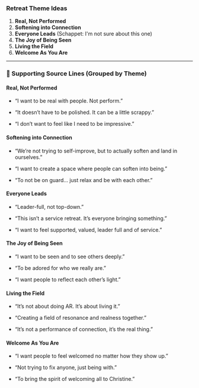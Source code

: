 ### Retreat Theme Ideas

1. **Real, Not Performed**
2. **Softening into Connection**
3. **Everyone Leads** (Schappet: I'm not sure about this one)
4. **The Joy of Being Seen**
5. **Living the Field**
6. **Welcome As You Are**


---

### 📝 Supporting Source Lines (Grouped by Theme)

#### **Real, Not Performed**

- “I want to be real with people. Not perform.”
    
- “It doesn’t have to be polished. It can be a little scrappy.”
    
- “I don’t want to feel like I need to be impressive.”
    

#### **Softening into Connection**

- “We’re not trying to self-improve, but to actually soften and land in ourselves.”
    
- “I want to create a space where people can soften into being.”
    
- “To not be on guard… just relax and be with each other.”
    

#### **Everyone Leads**

- “Leader-full, not top-down.”
    
- “This isn’t a service retreat. It’s everyone bringing something.”
    
- “I want to feel supported, valued, leader full and of service.”
    

#### **The Joy of Being Seen**

- “I want to be seen and to see others deeply.”
    
- “To be adored for who we really are.”
    
- “I want people to reflect each other’s light.”
    

#### **Living the Field**

- “It’s not about doing AR. It’s about living it.”
    
- “Creating a field of resonance and realness together.”
    
- “It’s not a performance of connection, it’s the real thing.”
    

#### **Welcome As You Are**

- “I want people to feel welcomed no matter how they show up.”
    
- “Not trying to fix anyone, just being with.”
    
- “To bring the spirit of welcoming all to Christine.”